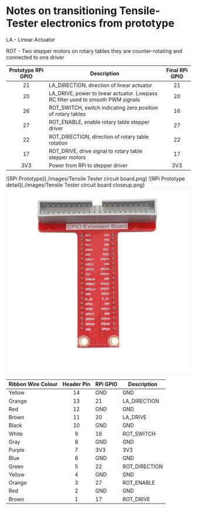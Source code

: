 # Notes on transitioning Tensile-Tester electronics from prototype

LA - Linear Actuator

ROT - Two stepper motors on rotary tables they are counter-rotating and connected to one driver

| Prototype RPi GPIO | Description | Final RPi GPIO | 
|:---:|---|:---:|
| 21 | LA_DIRECTION, direction of linear actuator | 21 |
| 20 | LA_DRIVE, power to linear actuator. Lowpass RC filter used to smooth PWM signals | 20 |
| 26 | ROT_SWITCH, switch indicating zero position of rotary tables | 16 |
| 27 | ROT_ENABLE, enable rotary table stepper driver | 27 |
| 22 | ROT_DIRECTION, direction of rotary table rotation | 22 |
| 17 | ROT_DRIVE, drive signal to rotary table stepper motors | 17 |
| 3V3 | Power from RPi to stepper driver | 3V3 |

![RPi Prototype](./images/Tensile Tester circuit board.png)
![RPi Prototype detail](./images/Tensile Tester circuit board closeup.png)
![](./images/40-pin-gpio-extension-board-raspberry-pi-2-b-3.jpg)

| Ribbon Wire Colour | Header Pin | RPi GPIO | Description |
|---|:---:|---|---|
| Yellow | 14 | GND | GND  |
| Orange | 13 | 21 |  LA_DIRECTION |
| Red | 12 | GND | GND |
| Brown | 11 | 20 | LA_DRIVE |
| Black | 10 | GND | GND |
| White | 9 | 16 | ROT_SWITCH |
| Gray | 8 | GND | GND |
| Purple| 7 | 3V3 | 3V3 |
| Blue | 6 | GND | GND |
| Green | 5 | 22 | ROT_DIRECTION |
| Yellow | 4 | GND | GND |
| Orange | 3 | 27 | ROT_ENABLE |
| Red | 2 | GND | GND |
| Brown | 1 | 17 | ROT_DRIVE |
